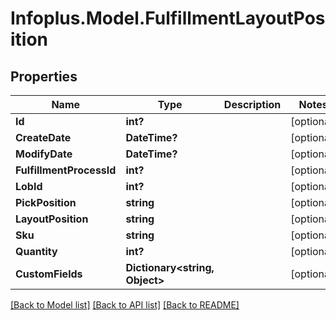 # Infoplus.Model.FulfillmentLayoutPosition
## Properties

Name | Type | Description | Notes
------------ | ------------- | ------------- | -------------
**Id** | **int?** |  | [optional] 
**CreateDate** | **DateTime?** |  | [optional] 
**ModifyDate** | **DateTime?** |  | [optional] 
**FulfillmentProcessId** | **int?** |  | [optional] 
**LobId** | **int?** |  | [optional] 
**PickPosition** | **string** |  | [optional] 
**LayoutPosition** | **string** |  | [optional] 
**Sku** | **string** |  | [optional] 
**Quantity** | **int?** |  | [optional] 
**CustomFields** | **Dictionary&lt;string, Object&gt;** |  | [optional] 

[[Back to Model list]](../README.md#documentation-for-models) [[Back to API list]](../README.md#documentation-for-api-endpoints) [[Back to README]](../README.md)

